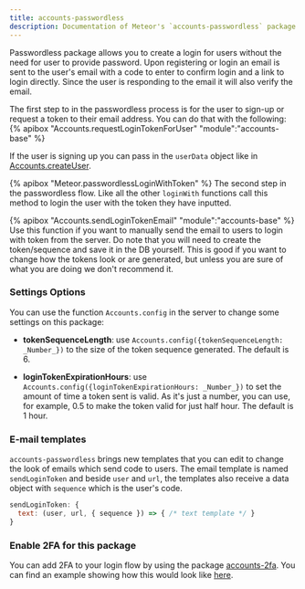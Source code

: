 ```yaml
---
title: accounts-passwordless
description: Documentation of Meteor's `accounts-passwordless` package.
---
```


Passwordless package allows you to create a login for users without the need for user to provide password. Upon registering or login an email is sent to the user's email with a code to enter to confirm login and a link to login directly. Since the user is responding to the email it will also verify the email.

The first step to in the passwordless process is for the user to sign-up or request a token to their email address. You can do that with the following:
{% apibox "Accounts.requestLoginTokenForUser" "module":"accounts-base" %}

If the user is signing up you can pass in the `userData` object like in [Accounts.createUser](/api/passwords.html#Accounts-createUser).

{% apibox "Meteor.passwordlessLoginWithToken" %}
The second step in the passwordless flow. Like all the other `loginWith` functions call this method to login the user with the token they have inputted.

{% apibox "Accounts.sendLoginTokenEmail" "module":"accounts-base" %}
Use this function if you want to manually send the email to users to login with token from the server. Do note that you will need to create the token/sequence and save it in the DB yourself. This is good if you want to change how the tokens look or are generated, but unless you are sure of what you are doing we don't recommend it.

<h3 id="config-options">Settings Options</h3>

You can use the function `Accounts.config` in the server to change some settings on this package:

- **tokenSequenceLength**: use `Accounts.config({tokenSequenceLength: _Number_})` to the size of the token sequence generated. The default is 6.

- **loginTokenExpirationHours**: use `Accounts.config({loginTokenExpirationHours: _Number_})` to set the amount of time a token sent is valid. As it's just a number, you can use, for example, 0.5 to make the token valid for just half hour. The default is 1 hour.

<h3 id="passwordless-email-templates">E-mail templates</h3>

`accounts-passwordless` brings new templates that you can edit to change the look of emails which send code to users. The email template is named `sendLoginToken` and beside `user` and `url`, the templates also receive a data object with `sequence` which is the user's code.

```javascript
sendLoginToken: {
  text: (user, url, { sequence }) => { /* text template */ }
}
```

<h3 id="enabling-2fa">Enable 2FA for this package</h3>

You can add 2FA to your login flow by using the package [accounts-2fa](https://docs.meteor.com/packages/accounts-2fa.html). You can find an example showing how this would look like [here](https://docs.meteor.com/packages/accounts-2fa.html#working-with-accounts-passwordless). 
